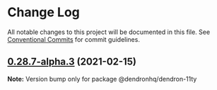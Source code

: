 # Change Log

All notable changes to this project will be documented in this file.
See [Conventional Commits](https://conventionalcommits.org) for commit guidelines.

## [0.28.7-alpha.3](https://github.com/dendronhq/dendron/compare/v0.28.7-alpha.2...v0.28.7-alpha.3) (2021-02-15)

**Note:** Version bump only for package @dendronhq/dendron-11ty
